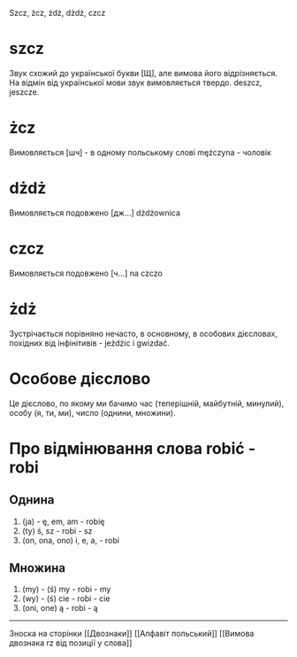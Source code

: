 
Szcz, żcz, żdż, dżdż, czcz
# szcz
Звук схожий до української букви [Щ], але вимова його відрізняється. На відмін від української мови звук вимовляється твердо. deszcz, jeszcze.
# żcz
Вимовляється [шч] - в одному польському слові mężczyna - чоловік
# dżdż
Вимовляється подовжено [дж...] dżdżownica
# czcz
Вимовляється подовжено [ч...] na czczo
# żdż
 Зустрічається порівняно нечасто, в основному, в особових дієсловах, похідних від інфінітивів - jeżdżic і gwizdać. 
# Особове дієслово
Це дієслово, по якому ми бачимо час (теперішній, майбутній, минулий), особу (я, ти, ми), число (однини, множини).
# Про відмінювання слова robić - robi
## Однина
1) (ja) - ę, em, am - robię
2) (ty) ś, sz - robi - sz
3) (on, ona, ono) i, e, a, - robi
## Множина
1) (my) - (ś) my - robi - my
2) (wy) - (ś) cie - robi - cie
3) (oni, one) ą - robi - ą
___
Зноска на сторінки
[[Двознаки]]
[[Алфавіт польський]]
[[Вимова двознака rz від позиції у слова]]